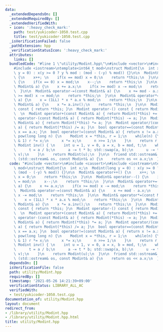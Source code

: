 ```yaml
---
data:
  _extendedDependsOn: []
  _extendedRequiredBy: []
  _extendedVerifiedWith:
  - icon: ':heavy_check_mark:'
    path: test/yukicoder-1050.test.cpp
    title: test/yukicoder-1050.test.cpp
  _isVerificationFailed: false
  _pathExtension: hpp
  _verificationStatusIcon: ':heavy_check_mark:'
  attributes:
    links: []
  bundledCode: "#line 1 \"utility/Modint.hpp\"\n#include <vector>\n#include <cassert>\n\
    #include <iostream>\ntemplate<int64_t mod>\nstruct Modint{\n  int x;\n  Modint(long\
    \ y = 0) : x(y >= 0 ? y % mod : (mod - (-y) % mod)) {}\n\n  Modint& operator++()\
    \ {\n    x++; \n    if(x == mod) x = 0;\n    return *this;\n  }\n\n  Modint& operator--()\
    \ {\n    if(x == 0) x = mod;\n    x--;\n    return *this;\n  }\n\n  Modint& operator+=(const\
    \ Modint& a) {\n    x += a.x;\n    if(x >= mod) x -= mod;\n    return *this;\n\
    \  }\n\n  Modint& operator-=(const Modint& a) {\n    x += mod - a.x;\n    if(x\
    \ >= mod) x -= mod;\n    return *this;\n  }\n\n  Modint& operator*=(const Modint&\
    \ a) {\n    x = (1LL) * x * a.x % mod;\n    return *this;\n  }\n\n  Modint& operator/=(const\
    \ Modint& a) {\n    x *= a.inv();\n    return *this;\n  }\n\n  Modint operator+()\
    \ const { return *this; }\n  Modint operator-() const { return Modint(-x); }\n\
    \  \n  Modint operator+(const Modint& a) { return Modint(*this) += a; }\n  Modint\
    \ operator-(const Modint& a) { return Modint(*this) -= a; }\n  Modint operator*(const\
    \ Modint& a) { return Modint(*this) *= a; }\n  Modint operator/(const Modint&\
    \ a) { return Modint(*this) /= a; }\n  bool operator==(const Modint& a) { return\
    \ x == a.x; }\n  bool operator!=(const Modint& a) { return x != a.x; }\n\n  Modint\
    \ pow(long long n) {\n    Modint x = *this, r = 1;\n    while(n) {\n      if(n\
    \ & 1) r *= x;\n      x *= x;\n      n >>= 1;\n    }\n    return r;\n  }\n\n \
    \ Modint inv() { \n    int u = 1, v = 0, a = x, b = mod, t;\n    while(b) {\n\
    \      t = a / b;\n      a -= t * b; std::swap(a, b);\n      u -= t * v; std::swap(u,\
    \ v);\n    }\n    return Modint(u);\n  }\n\n  friend std::ostream& operator<<\
    \ (std::ostream& os, const Modint& a) {\n    return os << a.x;\n  }\n};\n"
  code: "#include <vector>\n#include <cassert>\n#include <iostream>\ntemplate<int64_t\
    \ mod>\nstruct Modint{\n  int x;\n  Modint(long y = 0) : x(y >= 0 ? y % mod :\
    \ (mod - (-y) % mod)) {}\n\n  Modint& operator++() {\n    x++; \n    if(x == mod)\
    \ x = 0;\n    return *this;\n  }\n\n  Modint& operator--() {\n    if(x == 0) x\
    \ = mod;\n    x--;\n    return *this;\n  }\n\n  Modint& operator+=(const Modint&\
    \ a) {\n    x += a.x;\n    if(x >= mod) x -= mod;\n    return *this;\n  }\n\n\
    \  Modint& operator-=(const Modint& a) {\n    x += mod - a.x;\n    if(x >= mod)\
    \ x -= mod;\n    return *this;\n  }\n\n  Modint& operator*=(const Modint& a) {\n\
    \    x = (1LL) * x * a.x % mod;\n    return *this;\n  }\n\n  Modint& operator/=(const\
    \ Modint& a) {\n    x *= a.inv();\n    return *this;\n  }\n\n  Modint operator+()\
    \ const { return *this; }\n  Modint operator-() const { return Modint(-x); }\n\
    \  \n  Modint operator+(const Modint& a) { return Modint(*this) += a; }\n  Modint\
    \ operator-(const Modint& a) { return Modint(*this) -= a; }\n  Modint operator*(const\
    \ Modint& a) { return Modint(*this) *= a; }\n  Modint operator/(const Modint&\
    \ a) { return Modint(*this) /= a; }\n  bool operator==(const Modint& a) { return\
    \ x == a.x; }\n  bool operator!=(const Modint& a) { return x != a.x; }\n\n  Modint\
    \ pow(long long n) {\n    Modint x = *this, r = 1;\n    while(n) {\n      if(n\
    \ & 1) r *= x;\n      x *= x;\n      n >>= 1;\n    }\n    return r;\n  }\n\n \
    \ Modint inv() { \n    int u = 1, v = 0, a = x, b = mod, t;\n    while(b) {\n\
    \      t = a / b;\n      a -= t * b; std::swap(a, b);\n      u -= t * v; std::swap(u,\
    \ v);\n    }\n    return Modint(u);\n  }\n\n  friend std::ostream& operator<<\
    \ (std::ostream& os, const Modint& a) {\n    return os << a.x;\n  }\n};\n"
  dependsOn: []
  isVerificationFile: false
  path: utility/Modint.hpp
  requiredBy: []
  timestamp: '2021-05-26 14:21:39+09:00'
  verificationStatus: LIBRARY_ALL_AC
  verifiedWith:
  - test/yukicoder-1050.test.cpp
documentation_of: utility/Modint.hpp
layout: document
redirect_from:
- /library/utility/Modint.hpp
- /library/utility/Modint.hpp.html
title: utility/Modint.hpp
---
```

